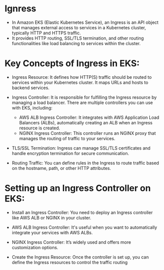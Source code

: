 # Ignress 

- In Amazon EKS (Elastic Kubernetes Service), an Ingress is an API object that manages external access to services in a Kubernetes cluster, typically HTTP and HTTPS traffic.
- It provides HTTP routing, SSL/TLS termination, and other routing functionalities like load balancing to services within the cluster.

# Key Concepts of Ingress in EKS:

- Ingress Resource: It defines how HTTP(S) traffic should be routed to services within your Kubernetes cluster. It maps URLs and hosts to backend services.

- Ingress Controller: It is responsible for fulfilling the Ingress resource by managing a load balancer. There are multiple controllers you can use with EKS, including:

    - AWS ALB Ingress Controller: It integrates with AWS Application Load Balancers (ALBs), automatically creating an ALB when an Ingress resource is created.
    - NGINX Ingress Controller: This controller runs an NGINX proxy that manages the routing of traffic to your services.

- TLS/SSL Termination: Ingress can manage SSL/TLS certificates and handle encryption termination for secure communication.

- Routing Traffic: You can define rules in the Ingress to route traffic based on the hostname, path, or other HTTP attributes.

# Setting up an Ingress Controller on EKS:

- Install an Ingress Controller: You need to deploy an Ingress controller like AWS ALB or NGINX in your cluster.

- AWS ALB Ingress Controller: It's useful when you want to automatically integrate your services with AWS ALBs.

- NGINX Ingress Controller: It’s widely used and offers more customization options.

- Create the Ingress Resource: Once the controller is set up, you can define the Ingress resources to control the traffic routing
